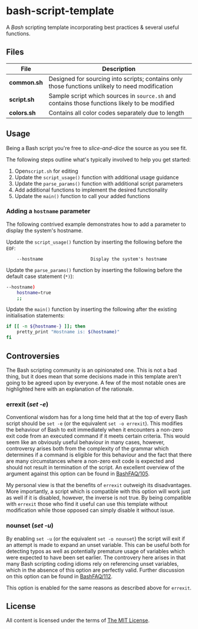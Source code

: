 bash-script-template
====================

A *Bash* scripting template incorporating best practices & several useful functions.

Files
-----

| File            | Description                                                                                     |
| --------------- |------------------------------------------------------------------------------------------------ |
| **common.sh**   | Designed for sourcing into scripts; contains only those functions unlikely to need modification |
| **script.sh**   | Sample script which sources in `source.sh` and contains those functions likely to be modified   |
| **colors.sh**   | Contains all color codes separately due to length         										|

Usage
-----

Being a Bash script you're free to *slice-and-dice* the source as you see fit.

The following steps outline what's typically involved to help you get started:

1. Open`script.sh` for editing
2. Update the `script_usage()` function with additional usage guidance
3. Update the `parse_params()` function with additional script parameters
4. Add additional functions to implement the desired functionality
5. Update the `main()` function to call your added functions

### Adding a `hostname` parameter

The following contrived example demonstrates how to add a parameter to display the system's hostname.

Update the `script_usage()` function by inserting the following before the `EOF`:  

```plain
    --hostname                  Display the system's hostname
```

Update the `parse_params()` function by inserting the following before the default case statement (`*)`):  

```bash
--hostname)
    hostname=true
    ;;
```

Update the `main()` function by inserting the following after the existing initialisation statements:  

```bash
if [[ -n ${hostname-} ]]; then
    pretty_print "Hostname is: $(hostname)"
fi
```

Controversies
-------------

The Bash scripting community is an opinionated one. This is not a bad thing, but it does mean that some decisions made in this template aren't going to be agreed upon by everyone. A few of the most notable ones are highlighted here with an explanation of the rationale.

### errexit (*set -e*)

Conventional wisdom has for a long time held that at the top of every Bash script should be `set -e` (or the equivalent `set -o errexit`). This modifies the behaviour of Bash to exit immediately when it encounters a non-zero exit code from an executed command if it meets certain criteria. This would seem like an obviously useful behaviour in many cases, however, controversy arises both from the complexity of the grammar which determines if a command is eligible for this behaviour and the fact that there are many circumstances where a non-zero exit code is expected and should not result in termination of the script. An excellent overview of the argument against this option can be found in [BashFAQ/105](https://mywiki.wooledge.org/BashFAQ/105).

My personal view is that the benefits of `errexit` outweigh its disadvantages. More importantly, a script which is compatible with this option will work just as well if it is disabled, however, the inverse is not true. By being compatible with `errexit` those who find it useful can use this template without modification while those opposed can simply disable it without issue.

### nounset (*set -u*)

By enabling `set -u` (or the equivalent `set -o nounset`) the script will exit if an attempt is made to expand an unset variable. This can be useful both for detecting typos as well as potentially premature usage of variables which were expected to have been set earlier. The controvery here arises in that many Bash scripting coding idioms rely on referencing unset variables, which in the absence of this option are perfectly valid. Further discussion on this option can be found in [BashFAQ/112](https://mywiki.wooledge.org/BashFAQ/112).

This option is enabled for the same reasons as described above for `errexit`.

License
-------

All content is licensed under the terms of [The MIT License](LICENSE).